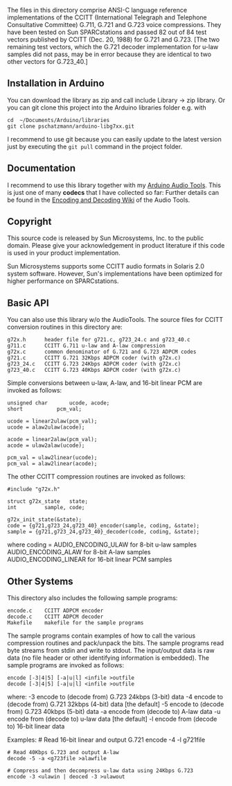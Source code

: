 The files in this directory comprise ANSI-C language reference implementations
of the CCITT (International Telegraph and Telephone Consultative Committee)
G.711, G.721 and G.723 voice compressions.  They have been tested on Sun
SPARCstations and passed 82 out of 84 test vectors published by CCITT
(Dec. 20, 1988) for G.721 and G.723.  [The two remaining test vectors,
which the G.721 decoder implementation for u-law samples did not pass,
may be in error because they are identical to two other vectors for G.723_40.]


## Installation in Arduino

You can download the library as zip and call include Library -> zip library. Or you can git clone this project into the Arduino libraries folder e.g. with

```
cd  ~/Documents/Arduino/libraries
git clone pschatzmann/arduino-libg7xx.git
```

I recommend to use git because you can easily update to the latest version just by executing the ```git pull``` command in the project folder.


## Documentation

I recommend to use this library together with my [Arduino Audio Tools](https://github.com/pschatzmann/arduino-audio-tools). 
This is just one of many __codecs__ that I have collected so far: Further details can be found in the [Encoding and Decoding Wiki](https://github.com/pschatzmann/arduino-audio-tools/wiki/Encoding-and-Decoding-of-Audio) of the Audio Tools.


## Copyright

This source code is released by Sun Microsystems, Inc. to the public domain.
Please give your acknowledgement in product literature if this code is used
in your product implementation.

Sun Microsystems supports some CCITT audio formats in Solaris 2.0 system
software.  However, Sun's implementations have been optimized for higher
performance on SPARCstations.


## Basic API

You can also use this library w/o the AudioTools. The source files for CCITT conversion routines in this directory are:

	g72x.h		header file for g721.c, g723_24.c and g723_40.c
	g711.c		CCITT G.711 u-law and A-law compression
	g72x.c		common denominator of G.721 and G.723 ADPCM codes
	g721.c		CCITT G.721 32Kbps ADPCM coder (with g72x.c)
	g723_24.c	CCITT G.723 24Kbps ADPCM coder (with g72x.c)
	g723_40.c	CCITT G.723 40Kbps ADPCM coder (with g72x.c)


Simple conversions between u-law, A-law, and 16-bit linear PCM are invoked
as follows:

	unsigned char		ucode, acode;
	short			pcm_val;

	ucode = linear2ulaw(pcm_val);
	ucode = alaw2ulaw(acode);

	acode = linear2alaw(pcm_val);
	acode = ulaw2alaw(ucode);

	pcm_val = ulaw2linear(ucode);
	pcm_val = alaw2linear(acode);


The other CCITT compression routines are invoked as follows:

	#include "g72x.h"

	struct g72x_state	state;
	int			sample, code;

	g72x_init_state(&state);
	code = {g721,g723_24,g723_40}_encoder(sample, coding, &state);
	sample = {g721,g723_24,g723_40}_decoder(code, coding, &state);

where
	coding = AUDIO_ENCODING_ULAW	for 8-bit u-law samples
		 AUDIO_ENCODING_ALAW	for 8-bit A-law samples
		 AUDIO_ENCODING_LINEAR	for 16-bit linear PCM samples


## Other Systems

This directory also includes the following sample programs:

	encode.c	CCITT ADPCM encoder
	decode.c	CCITT ADPCM decoder
	Makefile	makefile for the sample programs


The sample programs contain examples of how to call the various compression
routines and pack/unpack the bits.  The sample programs read byte streams from
stdin and write to stdout.  The input/output data is raw data (no file header
or other identifying information is embedded).  The sample programs are
invoked as follows:

	encode [-3|4|5] [-a|u|l] <infile >outfile
	decode [-3|4|5] [-a|u|l] <infile >outfile
where:
	-3	encode to (decode from) G.723 24kbps (3-bit) data
	-4	encode to (decode from) G.721 32kbps (4-bit) data [the default]
	-5	encode to (decode from) G.723 40kbps (5-bit) data
	-a	encode from (decode to) A-law data
	-u	encode from (decode to) u-law data [the default]
	-l	encode from (decode to) 16-bit linear data

Examples:
	# Read 16-bit linear and output G.721
	encode -4 -l <pcmfile >g721file

	# Read 40Kbps G.723 and output A-law
	decode -5 -a <g723file >alawfile

	# Compress and then decompress u-law data using 24Kbps G.723
	encode -3 <ulawin | deoced -3 >ulawout

